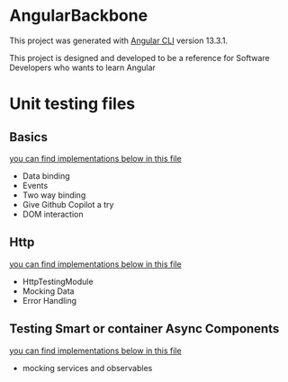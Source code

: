 # AngularBackbone

This project was generated with [Angular CLI](https://github.com/angular/angular-cli) version 13.3.1.

This project is designed and developed to be a reference for Software Developers who wants to learn Angular 

# Unit testing files

## Basics
[you can find implementations below in this file](src/app/basics/data-binding/data-binding.component.spec.ts)
- Data binding
- Events
- Two way binding
- Give Github Copilot a try
- DOM interaction

## Http 
[you can find implementations below in this file](src/app/testing/httptest/httptest.service.spec.ts)
- HttpTestingModule
- Mocking Data 
- Error Handling

## Testing Smart or container Async Components
[you can find implementations below in this file](src/app/http/retrieve/retrieve.component.spec.ts)
- mocking services and observables
